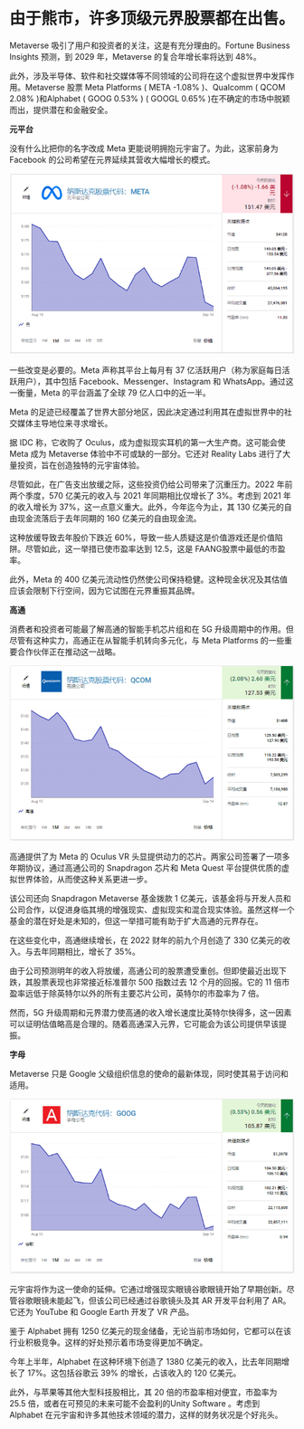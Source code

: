 # 由于熊市，许多顶级元界股票都在出售。


Metaverse 吸引了用户和投资者的关注，这是有充分理由的。Fortune Business Insights 预测，到 2029 年，Metaverse 的复合年增长率将达到 48%。

此外，涉及半导体、软件和社交媒体等不同领域的公司将在这个虚拟世界中发挥作用。Metaverse 股票 Meta Platforms ( META -1.08% )、Qualcomm ( QCOM 2.08% )和Alphabet ( GOOG 0.53% ) ( GOOGL 0.65% )在不确定的市场中脱颖而出，提供潜在和金融安全。



**元平台**

没有什么比把你的名字改成 Meta 更能说明拥抱元宇宙了。为此，这家前身为 Facebook 的公司希望在元界延续其营收大幅增长的模式。

![股市](17.png)

一些改变是必要的。Meta 声称其平台上每月有 37 亿活跃用户（称为家庭每日活跃用户），其中包括 Facebook、Messenger、Instagram 和 WhatsApp。通过这一衡量，Meta 的平台涵盖了全球 79 亿人口中的近一半。

Meta 的足迹已经覆盖了世界大部分地区，因此决定通过利用其在虚拟世界中的社交媒体主导地位来寻求增长。

据 IDC 称，它收购了 Oculus，成为虚拟现实耳机的第一大生产商。这可能会使 Meta 成为 Metaverse 体验中不可或缺的一部分。它还对 Reality Labs 进行了大量投资，旨在创造独特的元宇宙体验。

尽管如此，在广告支出放缓之际，这些投资仍给公司带来了沉重压力。2022 年前两个季度，570 亿美元的收入与 2021 年同期相比仅增长了 3%。考虑到 2021 年的收入增长为 37%，这一点意义重大。此外，今年迄今为止，其 130 亿美元的自由现金流落后于去年同期的 160 亿美元的自由现金流。

这种放缓导致去年股价下跌近 60%，导致一些人质疑这是价值游戏还是价值陷阱。尽管如此，这一举措已使市盈率达到 12.5，这是 FAANG股票中最低的市盈率。

此外，Meta 的 400 亿美元流动性仍然使公司保持稳健。这种现金状况及其估值应该会限制下行空间，因为它试图在元界重振其品牌。



**高通**

消费者和投资者可能最了解高通的智能手机芯片组和在 5G 升级周期中的作用。但尽管有这种实力，高通正在从智能手机转向多元化，与 Meta Platforms 的一些重要合作伙伴正在推动这一战略。

![股市](18.png)



高通提供了为 Meta 的 Oculus VR 头显提供动力的芯片。两家公司签署了一项多年期协议，通过高通公司的 Snapdragon 芯片和 Meta Quest 平台提供优质的虚拟世界体验，从而使这种关系更进一步。

该公司还向 Snapdragon Metaverse 基金拨款 1 亿美元，该基金将与开发人员和公司合作，以促进身临其境的增强现实、虚拟现实和混合现实体验。虽然这样一个基金的潜在好处是未知的，但这一举措可能有助于扩大高通的元界存在。

在这些变化中，高通继续增长，在 2022 财年的前九个月创造了 330 亿美元的收入。与去年同期相比，增长了 35%。

由于公司预测明年的收入将放缓，高通公司的股票遭受重创。但即使最近出现下跌，其股票表现也非常接近标准普尔 500 指数过去 12 个月的回报。它的 11 倍市盈率远低于除英特尔以外的所有主要芯片公司，英特尔的市盈率为 7 倍。

然而，5G 升级周期和元界潜力使高通的收入增长速度比英特尔快得多，这一因素可以证明估值略高是合理的。随着高通深入元界，它可能会为该公司提供早该提振。



**字母**

Metaverse 只是 Google 父级组织信息的使命的最新体现，同时使其易于访问和适用。

![股市](19.png)

元宇宙将作为这一使命的延伸。它通过增强现实眼镜谷歌眼镜开始了早期创新。尽管谷歌眼镜未能起飞，但该公司已经通过谷歌镜头及其 AR 开发平台利用了 AR。它还为 YouTube 和 Google Earth 开发了 VR 产品。

鉴于 Alphabet 拥有 1250 亿美元的现金储备，无论当前市场如何，它都可以在该行业积极竞争。这样的好处预示着市场变得更加不确定。

今年上半年，Alphabet 在这种环境下创造了 1380 亿美元的收入，比去年同期增长了 17%。这包括谷歌云 39% 的增长，占该收入的 120 亿美元。

此外，与苹果等其他大型科技股相比，其 20 倍的市盈率相对便宜，市盈率为 25.5 倍，或者在可预见的未来可能不会盈利的Unity Software 。考虑到 Alphabet 在元宇宙和许多其他技术领域的潜力，这样的财务状况是个好兆头。
